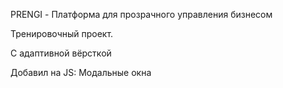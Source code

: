 PRENGI - Платформа для прозрачного управления бизнесом

Тренировочный проект.

С адаптивной вёрсткой

Добавил на JS: Модальные окна
